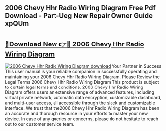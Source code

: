 ## 2006 Chevy Hhr Radio Wiring Diagram Free Pdf Download - Part-Ueg New Repair Owner Guide xpQUm

# <h2><a href="http://dfl1bs.blite.top/?on=2006+Chevy+Hhr+Radio+Wiring+Diagram">🔗Download New 👉🔴 2006 Chevy Hhr Radio Wiring Diagram</a></h2>

[![2006 Chevy Hhr Radio Wiring Diagram download](https://i.imgur.com/lujVjoI.png)](http://dfl1bs.blite.top/?on=2006+Chevy+Hhr+Radio+Wiring+Diagram)
Your Partner in Success This user manual is your reliable companion in successfully operating and maintaining your 2006 Chevy Hhr Radio Wiring Diagram. Please Review the Legal Terms 2006 Chevy Hhr Radio Wiring Diagram This product is subject to certain legal terms and conditions. 2006 Chevy Hhr Radio Wiring Diagram offers users an extensive range of advanced features, including virtual private network, automatic data encryption, customizable dashboard, and multi-user access, all accessible through the sleek and customizable interface. We trust that the2006 Chevy Hhr Radio Wiring Diagram has been an accurate and thorough resource in your efforts to master your new device. In case of any queries or concerns, please do not hesitate to reach out to our customer service team.
